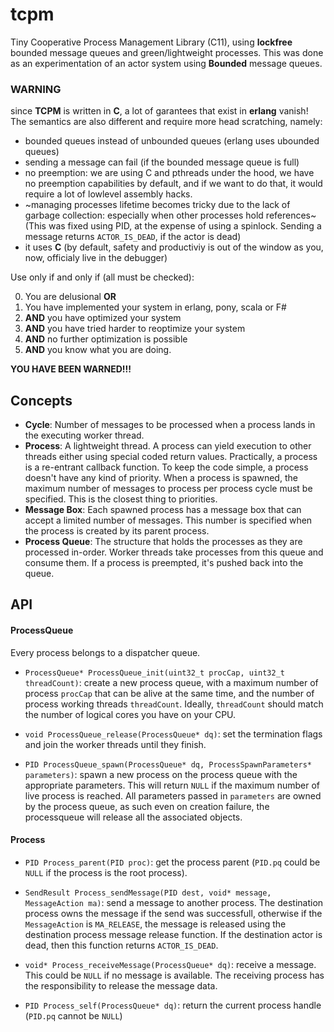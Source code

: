 # tcpm
Tiny Cooperative Process Management Library (C11), using **lockfree** bounded message queues and green/lightweight processes.
This was done as an experimentation of an actor system using **Bounded** message queues.

### WARNING
since **TCPM** is written in **C**, a lot of garantees that exist in **erlang** vanish! The semantics are also different and require more head scratching, namely:
* bounded queues instead of unbounded queues (erlang uses ubounded queues)
* sending a message can fail (if the bounded message queue is full)
* no preemption: we are using C and pthreads under the hood, we have no preemption capabilities by default, and if we want to do that, it would require a lot of lowlevel assembly hacks.
* ~managing processes lifetime becomes tricky due to the lack of garbage collection: especially when other processes hold references~ (This was fixed using PID, at the expense of using a spinlock. Sending a message returns `ACTOR_IS_DEAD`, if the actor is dead)
* it uses **C** (by default, safety and productiviy is out of the window as you, now, officialy live in the debugger)

Use only if and only if (all must be checked):

0. You are delusional **OR**
1. You have implemented your system in erlang, pony, scala or F#
2. **AND** you have optimized your system
3. **AND** you have tried harder to reoptimize your system
4. **AND** no further optimization is possible
5. **AND** you know what you are doing.

**YOU HAVE BEEN WARNED!!!**

## Concepts
- **Cycle**: Number of messages to be processed when a process lands in the executing worker thread.
- **Process**: A lightweight thread. A process can yield execution to other threads either using special coded return values. Practically, a process is a re-entrant callback function. To keep the code simple, a process doesn't have any kind of priority. When a process is spawned, the maximum number of messages to process per process cycle must be specified. This is the closest thing to priorities.
- **Message Box**: Each spawned process has a message box that can accept a limited number of messages. This number is specified when the process is created by its parent process.
- **Process Queue**: The structure that holds the processes as they are processed in-order. Worker threads take processes from this queue and consume them. If a process is preempted, it's pushed back into the queue.

## API
#### ProcessQueue
Every process belongs to a dispatcher queue.
* `ProcessQueue* ProcessQueue_init(uint32_t procCap, uint32_t threadCount)`: create a new process queue, with a maximum number of process `procCap` that can be alive at the same time, and the number of process working threads `threadCount`. Ideally, `threadCount` should match the number of logical cores you have on your CPU.

* `void ProcessQueue_release(ProcessQueue* dq)`: set the termination flags and join the worker threads until they finish.

* `PID ProcessQueue_spawn(ProcessQueue* dq, ProcessSpawnParameters* parameters)`: spawn a new process on the process queue with the appropriate parameters. This will return `NULL` if the maximum number of live process is reached. All parameters passed in `parameters` are owned by the process queue, as such even on creation failure, the processqueue will release all the associated objects.

#### Process
* `PID Process_parent(PID proc)`: get the process parent (`PID.pq` could be `NULL` if the process is the root process).

* `SendResult Process_sendMessage(PID dest, void* message, MessageAction ma)`: send a message to another process. The destination process owns the message if the send was successfull, otherwise if the `MessageAction` is `MA_RELEASE`, the message is released using the destination process message release function. If the destination actor is dead, then this function returns `ACTOR_IS_DEAD`.

* `void* Process_receiveMessage(ProcessQueue* dq)`: receive a message. This could be `NULL` if no message is available. The receiving process has the responsibility to release the message data.

* `PID Process_self(ProcessQueue* dq)`: return the current process handle (`PID.pq` cannot be `NULL`)
